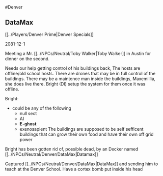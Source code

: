 #Denver
## DataMax
[[../Players/Denver Prime|Denver Specials]]

2081-12-1

Meeting a Mr. [[../NPCs/Neutral/Toby Walker|Toby Walker]] in Austin for dinner on the second.

Needs our help getting control of his buildings back, The hosts are offline/old school hosts. There are drones that may be in full control of the buildings. There may be a maintence man inside the buildings, Maxemillia, she does live there. Bright (DI) setup the system for them once it was offline. 

Bright:
- could be any of the following
	- null sect
	- AI
	- **E-ghost**
	- exenosapient
The buildings are supposed to be self sefficent buildings that can grow their own food and have their own off grid power

Bright has been gotten rid of, possible dead, by an Decker named [[../NPCs/Neutral/Denver/DataMax|Datamax]]

Captured [[../NPCs/Neutral/Denver/DataMax|DataMax]] and sending him to teach at the Denver School. Have a cortex bomb put inside his head
